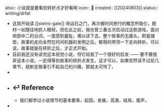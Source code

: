 also:: 小说就是要看到转折点才好看啊
icon:: 📝
created:: [[20240803]]
status:: writing/drfat

- 这周开始读 [[steins-gate]] 命运石之门，再次被时间旅行的概念所吸引，题材一如既往地抓人眼球，但在此之前，我也曾三番五次启动过这款游戏，面对岗部中二的台词，一度感到羞耻，难以读下去，整个故事的无厘头，即是铺垫，故事的走向全然在时间机器的发明之后，郁萌的带领一下走向转折。可以说，故事就是在转折之后，才正式开始。
- 目前我还没有读完这本视觉小说，但它给我了一个很好的启发 —— 要不要放弃这本小说，一定得等到故事的转折点发生，这才可以，如果贸然读不过前几章节，就断定故事引不起自己的兴趣，那就太可怜了。
-
- ## ↩ Reference
  - 我们都学过小说情节的基本要素，起因，发展，高潮，结局，尾声，
-